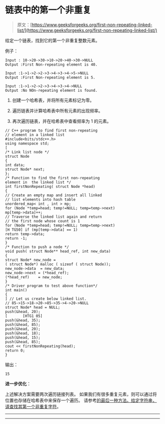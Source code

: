 # 链表中的第一个非重复

> 原文：[https://www.geeksforgeeks.org/first-non-repeating-linked-list/](https://www.geeksforgeeks.org/first-non-repeating-linked-list/)

给定一个链表，找到它的第一个非重复整数元素。

例子：

```
Input : 10->20->30->10->20->40->30->NULL
Output :First Non-repeating element is 40.

Input :1->1->2->2->3->4->3->4->5->NULL
Output :First Non-repeating element is 5.

Input :1->1->2->2->3->4->3->4->NULL
Output :No NOn-repeating element is found.

```

1.  创建一个哈希表，并将所有元素标记为零。

2.  遍历链表并计算哈希表中所有元素的出现频率。

3.  再次遍历链表，并在哈希表中查看频率为 1 的元素。

```
// C++ program to find first non-repeating
// element in a linked list
#include<bits/stdc++.h>
using namespace std;
[
/* Link list node */
struct Node
{
int data;
struct Node* next;
};
/* Function to find the first non-repeating
element in  the linked list */
int firstNonRepeating( struct Node *head)
{
// Create an empty map and insert all linked
// list elements into hash table
unordered_map< int , int > mp;
for (Node *temp=head; temp!=NULL; temp=temp->next)
mp[temp->data]++;
// Traverse the linked list again and return
// the first node whose count is 1
for (Node *temp=head; temp!=NULL; temp=temp->next)
[H TG50] if (mp[temp->data] == 1)
return temp->data;
return -1;
}
/* Function to push a node */
void push( struct Node** head_ref, int new_data)
{
struct Node* new_node =
( struct Node*) malloc ( sizeof ( struct Node));
new_node->data  = new_data;
new_node->next = (*head_ref);
(*head_ref)    = new_node;
}
/* Driver program to test above function*/
int main()
{
] // Let us create below linked list.
// 85->15->18->20->85->35->4->20->NULL
struct Node* head = NULL;
push(&head, 20);
[       [HTG1 05]
push(&head, 35);
push(&head, 85);
push(&head, 20);
push(&head, 18);
push(&head, 15);
push(&head, 85);
cout << firstNonRepeating(head);
return 0;
}
```

输出：

```
15

```

**进一步优化**：

上述解决方案需要两次遍历链接列表。 如果我们有很多重复元素，则可以通过将位置也存储在哈希表中来保存一个遍历。 请参考[的最后一种方法。给定字符串，请查找其第一个非重复字符](http://www.geeksforgeeks.org/given-a-string-find-its-first-non-repeating-character/)。



* * *

* * *



